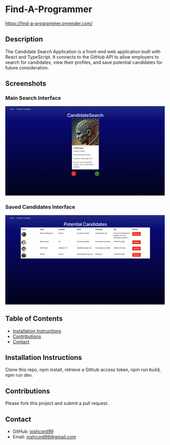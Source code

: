 # Find-A-Programmer

https://find-a-programmer.onrender.com/

## Description

The Candidate Search Application is a front-end web application built with React and TypeScript. It connects to the GitHub API to allow employers to search for candidates, view their profiles, and save potential candidates for future consideration.

## Screenshots

### Main Search Interface

![Main Search Interface](src/assets/interface-1.png)

### Saved Candidates Interface

![Saved Candidates Interface](src/assets/interface-2.png)

## Table of Contents

- [Installation Instructions](#installation-instructions)
- [Contributions](#contributions)
- [Contact](#contact)

## Installation Instructions

Clone this repo, npm install, retrieve a Github access token, npm run build, npm run dev.

## Contributions

Please fork this project and submit a pull request.

## Contact

- GitHub: [joshcord99](https://github.com/joshcord99)
- Email: joshcord99@gmail.com
